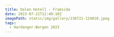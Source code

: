 ```yaml
---
title: Dalen Hotell - Framsida
date: 2023-07-21T12:40:10Z
imagePath: static/img/gallery/230721-124010.jpeg
tags:
  - Hardanger-Bergen 2023
---
```

